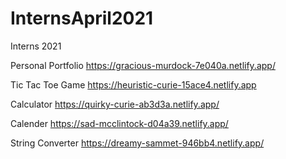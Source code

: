 # InternsApril2021
Interns 2021

Personal Portfolio
https://gracious-murdock-7e040a.netlify.app/


Tic Tac Toe Game
https://heuristic-curie-15ace4.netlify.app


Calculator
https://quirky-curie-ab3d3a.netlify.app/


Calender
https://sad-mcclintock-d04a39.netlify.app/

String Converter
https://dreamy-sammet-946bb4.netlify.app/
